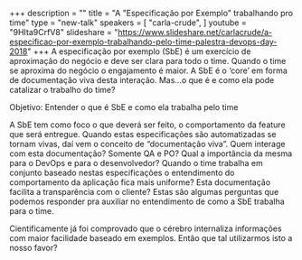 +++
description = ""
title = "A \"Especificação por Exemplo\" trabalhando pro time"
type = "new-talk"
speakers = [
        "carla-crude",
]
youtube = "9HIta9CrfV8"
slideshare = "https://www.slideshare.net/carlacrude/a-especificao-por-exemplo-trabalhando-pelo-time-palestra-devops-day-2018"
+++
A especificação por exemplo (SbE) é um exercício de aproximação do negócio e deve ser clara para todo o time. Quando o time se aproxima do negócio o engajamento é maior. A SbE é o ‘core’ em forma de documentação viva desta interação. Mas…o que é e como ela pode catalizar o trabalho do time?

Objetivo: Entender o que é SbE e como ela trabalha pelo time

A SbE tem como foco o que deverá ser feito, o comportamento da feature que será entregue. Quando estas especificações são automatizadas se tornam vivas, daí vem o conceito de “documentação viva”. Quem interage com esta documentação? Somente QA e PO? Qual a importância da mesma para o DevOps e para o desenvolvedor? Quando o time trabalha em conjunto baseado nestas especificações o entendimento do comportamento da aplicação fica mais uniforme? Esta documentação facilita a transparência com o cliente? Estas são algumas perguntas que podemos responder pra auxiliar no entendimento de como a SbE trabalha para o time.

Cientificamente já foi comprovado que o cérebro internaliza informações com maior facilidade baseado em exemplos. Então que tal utilizarmos isto a nosso favor?